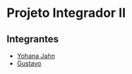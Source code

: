 # Projeto Integrador II

## Integrantes

- [Yohana Jahn](https://github.com/YohanaJahn)
- [Gustavo](https://github.com/GustavoCKruger)